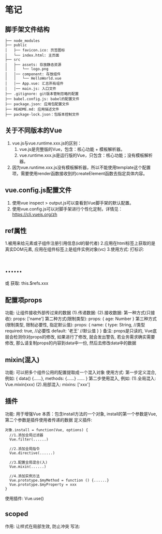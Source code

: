 # 笔记

## 脚手架文件结构

	├── node_modules 
	├── public
	│   ├── favicon.ico: 页签图标
	│   └── index.html: 主页面
	├── src
	│   ├── assets: 存放静态资源
	│   │   └── logo.png
	│   │── component: 存放组件
	│   │   └── HelloWorld.vue
	│   │── App.vue: 汇总所有组件
	│   │── main.js: 入口文件
	├── .gitignore: git版本管制忽略的配置
	├── babel.config.js: babel的配置文件
	├── package.json: 应用包配置文件 
	├── README.md: 应用描述文件
	├── package-lock.json：包版本控制文件

## 关于不同版本的Vue

1. vue.js与vue.runtime.xxx.js的区别：
    1. vue.js是完整版的Vue，包含：核心功能 + 模板解析器。
    2. vue.runtime.xxx.js是运行版的Vue，只包含：核心功能；没有模板解析器。
2. 因为vue.runtime.xxx.js没有模板解析器，所以不能使用template这个配置项，需要使用render函数接收到的createElement函数去指定具体内容。

## vue.config.js配置文件

1. 使用vue inspect > output.js可以查看到Vue脚手架的默认配置。
2. 使用vue.config.js可以对脚手架进行个性化定制，详情见：https://cli.vuejs.org/zh

## ref属性
  1.被用来给元素或子组件注册引用信息(id的替代者)
  2.应用在html标签上获取的是真实DOM元素, 应用在组件标签上是组件实例对象(vc)
  3.使用方式:
    打标识: <h1 ref="xxx">......</h1> 或 <School ref="xxx"></School>
    获取: this.$refs.xxx

## 配置项props
  功能: 让组件接收外部传过来的数据
    (1).传递数据:
      <Demo name="xxx"/>
    (2).接收数据:
      第一种方式(只接收):
        props: ['name']
      第二种方式(限制类型):
        props: {
          age: Number
        }
      第三种方式(限制类型, 限制必要性, 指定默认值):
        props: {
          name: {
            type: String, //类型
            required: true, //必要性
            default: '老王' //默认值
          }
        }
  备注: props是只读的, Vue底层会检测你对props的修改, 如果进行了修改, 就会发出警告,
    若业务需求确实需要修改, 那么请复制props的内容到data中一份, 然后去修改data中的数据

## mixin(混入)
  功能: 可以把多个组件公用的配置提取成一个混入对象
  使用方式:
    第一步定义混合, 例如:
      {
        data() {......},
        methods: {......}
        ......
      }
    第二步使用混入, 例如:
      (1).全局混入: Vue.mixin(xxx)
      (2).局部混入: mixins: ['xxx']

## 插件
  功能: 用于增强Vue
  本质：包含install方法的一个对象, install的第一个参数是Vue, 第二个参数是插件使用者传递的数据
  定义插件:

    对象.install = function(Vue, options) {
      //1.添加全局过滤器
      Vue.filter(......)

      //2.添加全局指令
      Vue.directive(......)

      //3.配置全局混合(入)
      Vue.mixin(......)

      //4.添加实例方法
      Vue.prototype.$myMethod = function () {......}
      Vue.prototype.$myProperty = xxx
    }
  使用插件: Vue.use()

## scoped
  作用: 让样式在局部生效, 防止冲突
  写法: <style scoped>

## 总结TodoList案例
  1.组件化编码流程:
    (1).拆分静态组件: 组件要按照功能点拆分, 命名不要与html元素冲突
    (2).实现动态组件: 考虑好数据的存放位置, 数据是一个组件在用, 还是一些组件在用：
      1).一个组件在用: 放在组件自身即可
      2).一些组件在用: 放在他们共同的父组件上(<span style="color:red">状态提示</span>)
    (3).实现交互:从绑定事件开始
  2.props适用于:
    (1).父组件 ===> 子组件 通信
    (1).子组件 ===> 父组件 通信(要求父先给子一个函数)
  3.使用v-model时要切记: v-model绑定的值不能是props传过来的值, 因为props是不可
    以修改的
  4.props传过来的若是对象类型的值, 修改对象中的属性时Vue不会报错, 但不推荐这样做



## webStorge
  1.存储内容大小一般支持5MB左右(不同浏览器可能还不一样)
  2.浏览器端通过Window.sessionStorage和Window.localStorage属性来实现本地存储机制
  3.相关API
    1.```xxxxxStorage.setItem('key', 'value');```
      该方法接受一个键和值作为参数, 会把键值对添加到存储中, 如果键名存在, 则更新其对应的值
    2.```xxxxxStorage.getItem('person')；```
      该方法接受一个键名作为参数, 返回键名对应的值
    3.```xxxxxStorage.removeItem('key');```
      该方法接受一个键名作为参数, 并把该键名从存储中删除
    4.```xxxxxStorage.clear();```
      该方法会清空存储中的所有数据
  4.备注:
    1.SessionStorage存储的内容会随着浏览器窗口关闭而消失
    2.LocalStorage存储的内容, 需要手动清除才会消失
    3.```xxxxxStorage.getItem(xxx)```如果xxx对应的value获取不到, 那么getItem的返回值是null
    4.```JSON.parse(null)```的结果依然是null

## 组件的自定义事件

1. 一种组件间通信的方式, 适用于: <strong style="color:red">子组件 ===> 父组件</strong>

2. 使用场景: A是父组件, B是子组件, B想给A传数据, 那么就要在A中给B绑定自定义事件(<span style="color:red">事件的回调在A中</span>)

3. 绑定自定义事件：

    1. 第一种方式，在父组件中：```<Demo @lnnt="test"/>```  或 ```<Demo v-on:lnnt="test"/>```

    2. 第二种方式，在父组件中：

        ```js
        <Demo ref="demo"/>
        ......
        mounted(){
          this.$refs.xxx.$on('lnnt',this.test)
        }
        ```

    3. 若想让自定义事件只能触发一次，可以使用```once```修饰符，或```$once```方法。
  

4. 触发自定义事件: ```this.$emit('lnnt', 数据)```

5. 解绑自定义事件: ```this.$off('lnnt')```

6. 组件上也可以绑定原生DOM事件, 需要使用```navive```修饰符

7. 注意: 通过```this.$refs.xxx.$on('lnnt', 回调)```绑定自定义事件时, 回调<span style="color:red">要么配置在methods中, 要么用箭头函数</span>, 否则this指向会出问题

## 全局事件总线(GlobalEventBus)

1. 一种组件间通信的方式, 适用于人已组建间通信

2. 安装全局事件总线:

    ```js
    new Vue({
      ......
      beforeCreate() {
        Vue.prototype.$bus = this //安装全局事件总线, $bus就是当前应用的vm
      },
      ......
    })
    ```

3. 使用事件总线: 

    1. 接受数据: A组件想接收数据, 则在A组件中给$bus绑定自定义事件, 事件的<span style="color:red">回调留在A组件自身。</span>

        ```js
        methods() {
          demo(data) {......}
        }
        ......
        mounted() {
          this.$bus.$on('xxx', this.demo)
        }
        ```

    2. 提供数据：```this.$bus.$emit('xxxx',数据)```

4. 最好在beforeDestroy钩子中, 用$off去解绑<span style=" color:red">当前组件所用到的</span>事件 



## 消息订阅与发布(pubsub)

1. 一种组件间通信的方式, 适用于<span style="color:red">任意组件间通信</span>

2. 使用步骤:

    1. 安装pubsub: ```npm i pubsub-js```

    2. 引入: ```import pubsub form 'pubsub-js'```

    3. 接收数据: A组件想接收数据, 则在A组件中订阅消息, 订阅的<span style="color:red">回调留在A组件自身</span>

        ```js
        methods: {
          demo(data) {......}
        }
        ......
        mounted() {
          this.pid = pubsub.subscribe('xxx', this.demo) //订阅消息
        }
        ```

    4. 提供数据: ```pubsub.publish('xxx', 数据)```

    5. 最好在beforeDestroy钩子中, 用```pubsub.unsubscribe(pid)```去<span style="color:red">取消订阅</span>

## nextTick
  1. 语法: ```this.$nextTick(回调函数)```
  2. 作用: 在```下一次```DOM更新结束后执行其制定的回调
  3. 什么时候用: 当改变数据后, 要基于更新后的新DOM进行某些操作时, 要在nextTick所指定的回调函数中执行

## Vue封装的过度与动画
1. 作用: 在插图, 更新或移除DOM元素时, 在合适的时候给元素添加样式类名

2. 图示: <img src="https://img04.sogoucdn.com/app/a/100520146/5990c1dff7dc7a8fb3b34b4462bd0105" style="width:60%" />

3. 写法:

    1. 准备好样式:

        - 元素进入的样式:
            1. v-enter: 进入的起点
            2. v-center-active: 进入的过程
            3. v-enter-to: 进入的终点

        - 元素离开的样式:
            1. v-leave: 离开的起点
            2. v-leave-active: 离开的过程
            3. v-leave-to: 离开的终点

    2. 使用```<transition>```包裹要过度的元素, 并配置name属性:

        ```vue
        <transition name="hello">
          <h1 v-show="isShow">你好啊! </h1>
        </transition>
        ```

    3. 备注: 若有多个元素需要过度, 则需要使用: ```<transition-group>```, 且每个元素都要指定```key```值

## vue脚手架配置代理

#### 方法一

    在vue.config.js中添加如下配置:

```js
devServer: {
  proxy: "http://localhost:5050"
}
```

说明:

  1. 优点: 配置简单, 请求资源时直接发给前端(8080)即可
  2. 缺点: 不能配置多个代理, 不能灵活的控制请求是否走代理
  3. 工作方式: 若按照上述的配置代理, 当请求了前端不存在的资源时, 那么该请求会转发给服务器(有限匹配前端资源)

#### 方法二:

    编写vue.config.js配置具体代理规则:

```js
model.exports = {
  devServer: {
    proxt: {
      '/api1': { //匹配所有以 '/api'开头的请求路径
        target: 'http://localhost:5000', //代理目标的基础路径
        changeOrigin: true,
        pathRewrite: {'^/api1': ''}
      },
      '/api2': { //匹配所有以 '/api'开头的请求路径
        target: 'http://localhost:5001', //代理目标的基础路径
        changeOrigin: true,
        pathRewrite: {'^/api2': ''}
      }
    }
  }
}
/*
  changeOrigin设置为true时, 服务器收到的请求头中的host为: localhost:5000
  changeOrigin设置为false时, 服务器收到的请求头中的host为: localhost:8080
  changeOrigin默认值为true
*/
```

说明:

  1. 优点: 可以配置多个代理, 且可以灵活的控制请求是否走代理
  2. 缺点: 配置略微繁琐, 请求资源时必须加前缀

## 插槽

  1. 作用: 让父组件可以向子组件指定位置插入html结构, 也是一种组件间通信的方式, 适用于 <span style="color:red">父组件 ===> 子组</span>

  2. 分类: 默认插槽, 具名插槽, 作用域插槽

  3. 使用方式:

    1. 默认插槽:
        ```js
        父组件中:
            <Category>
              <div>html结构1</div>
            </Category> 
        子组件中:
            <template>
              <div>
                <!-- 定义插槽 -->
                <slot>默认插槽内容...</slot>
              </div>
            </template>
        ```
    
      2. 具名插槽:  
        ```js
        父组件中:
          <Category>
            <template slot="center">
              <div>html结构1</div>
            </template>

            <template v-slot:footer>
              <div>html结构1</div>
            </template>
          </Category>
        ```

      3. 作用域插槽:

          1. 理解: 数据在组件的自身, <span style="color:red">但根据数据生成的结构需要组件的使用者来决定</span>, (games数据在Category组件中, 但使用数据所遍历出来的结构由App组件决定)

          2. 具体编码:
              ```js
              父组件中:
                <Category>
                  <template scope="scopeData">
                    <!-- 生成的是ul列表 -->
                    <ul>
                      <li v-for="g in scopeData.games" :key="g">{{g}}</li>
                    </ul>
                  </template>
                </Category>

                <Category>
                  <template scope="scopeData">
                    <!-- 生成的是h4标题 -->
                    <h4 v-for="g in scopeData.games" :key="g">{{g}}</h4>
                  </template>
                </Category>
              子组件中:
                <template>
                  <div>
                    <slot :games="games"></slot>
                  </div>
                </template>

                <script>
                  export default {
                    name: 'Category',
                    props: ['title'],
                    //数据在子组件自身
                    data() {
                      return {
                        games: ['红色警戒', '穿越火线', '劲舞团', '超级玛丽']
                      }
                    }
                  }
                </script>
              ```

## Vuex

### 1. 概念

  在Vue中实现集中式状态(数据)管理的一个Vue插件, 对vue应用多个组件的共享状态进行集中式的管理(度/写), 也是一种组件间通信的方式, 且适用于任意组件间通信

### 2. 何时使用？

  多个组件需要共享数据时

### 3. 搭建vuex环境

  1. 创建文件```src/store/index.js```
      ```js
      //引入Vue核心库
      import Vue from 'vue'
      //引入Vuex
      import Vuex from 'vuex'
      //应用Vuex插件
      Vue.use(Vuex)

      //准备actions对象——相应组件中用户的动作
      const actions = {}
      //准备mutations对象——修改state中的数据
      const mutations = {}
      //准备state对象——保存具体的数据
      const state = {}

      //创建并暴露store
      export default new Vuex.Store({
        actions,
        mutations,
        state
      })
      ```

  2. 在```main.js```中创建vm时传入```store```配置项
      ```js
      //引入store
      import store from './store'
      ......

      //创建vm
      new Vue({
        el: '#app',
        render: h => h(App),
        store
      })
      ```

### 4. 基本使用

  1. 初始化数据, 配置```actions```, 配置```mutations```, 操作文件```store.js```
      ```js
      //引入Vue核心库
      import Vue from 'vue'
      //引入Vuex
      import Vuex from 'vuex'
      //引用Vuex
      Vue.use(Vuex)

      const actions = {
        //响应组件中加的动作
        jia(context, value) {
          //console.log('actions中的jia被调用了', miniStore, value);
          context.commit('JIA'， value)
        }
      }

      const mutations = {
        //执行加
        JIA(state, value) {
          console.log('mutations中的JIA被调用了', state, value);
          state.sum += value
        }
      }

      //初始化数据
      const state = {
        sum: 0
      }

      //创建并暴露store
      export default new Vuex.Store({
        actions,
        mutations,
        state
      })
      ```
  
  2. 组件中读取vuex中的数据: ```$store.state.sum```

  3. 组件中修改vuex中的数据: ```$store.dispatch('action中的方法名', 数据)```或```$store.commit('mutations中的方法名', 数据)```

  > 备注: 若没有网络请求或其他业务逻辑, 组件中也可以超越actions, 即不写```dispatch```, 直接编写```commit```

### 5. getters的使用

  1. 概念: 当state中的数据需要经过加工后再使用时, 可以使用getters加工

  2. 在```store.js```中追加```getters```配置
      ```js
      ......
      const getters = {
        bigSum(state) {
          return state.sum * 10
        }
      }

      //创建并暴露store
      export default new Vuex.Store({
        ......
        getters
      })
      ```
  
  3. 组件中读取数据: ```$store.getters.bigSum```

### 6. 四个map写法的使用

  1. <strong>mapState方法: </strong>用于帮助我们映射```state```中的数据为计算属性
      ```js
      computed: {
        //借助mapState生成计算属性: sum, school, subject(对象写法)
        ...mapState({sum: 'sum', school: 'school', subject: 'subject'}),

        //借助mapState生成计算属性: sum, school, subject(数组写法)
        ...mapState(['sum', 'school', 'subject'])
      }
      ```

  2. <strong>mapGetters方法: </strong>用于帮助我们映射```getters```中的数据为计算属性
      ```js
      computed: {
        //借助mapGetters生成计算属性: bigSum(对象写法)
        ...mapGetters({bigSum: 'bigSum'}),

        //借助mapGetters生成计算属性: bigSum(数组写法)
        ...mapGetters(['bigSum'])
      }
      ```

  3. <strong>mapActions方法: </strong> 用于帮助我们生成与```actions```对话的方法, 即: 包含```$store.dispatch(xxx)```的函数
      ```js
      methosds: {
        //靠mapActions生成: incrementOdd, incrementWait(对象形式)
        ...mapActions({incrementOdd: 'jiaOdd', incrementWait, 'jiaWait'})

        //靠mapActions生成: incrementOdd, incrementWait(数组形式)
        ...mapActions(['jiaOdd', 'jiaWait'])
      }
      ```

  4. <strong>mapMutations方法: </strong>用于帮助我们生成与```mutations```对话的方法, 即: 包含```$store.commit(xxx)```的函数
      ```js
      methods: {
        //靠mapMutations生成: increment, decrement(对象形式)
        ...mapMutaitons({increment: 'JIA', increment: 'JIAN'}),

        //靠mapMutations生成: increment, decrement(数组形式)
        ...mapMutations(['JIA', 'JIAN'])
      }
      ```

  > 备注: mapActions与mapMutations使用时, 若需要传递参数需要: 在模板中绑定事件时传递好参数, 否则参数是事件对象

### mapActions与mapMutations使用时

## 路由

  1. 理解: 一个路由(route)就是一组映射关系(key-value), 多个路由需要路由器(router)进行管理

  2. 前端路由: key是路径, value是组件

### 1. 基本使用

  1. 安装vue-router, 命令: ```npm i vue-router```

  2. 应用插件: ```Vue.use(VueRouter)```

  3. 编写router配置项:
    ```js
    //引入VueRouter
    import VueRouter from 'vue-router'
    //引入路由组件
    import About from '../component/About'
    import Home from '../component/Home'

    //创建router实例对象, 去管理一组一组的路由规则
    const router = new VueRouter({
      routers: [
        {
          path: '/about',
          component: About
        },
        {
          path: '/home',
          component: Home
        }
      ]
    })
    ```

4. 实现切换(active-class可配置高亮样式)
    ```js
    <router-link active-class="active" to="/about">About</router-link>
    ```

5. 指定展示位置
    ```js
    <router-view></router-view>
    ```

### 2. 几个注意点

  1. 路由组件通常存放在```pages```文件夹, 一般组件通常存放在```components```文件夹

  2. 通过切换, "隐藏"了的路由组件, 默认是被销毁的, 需要的时候再去挂载

  3. 每个组件都有自己的```$route```属性, 里面存储着自己的路由信息

  4. 整个应用只有一个router, 可以通过组件的```$router```属性获取到